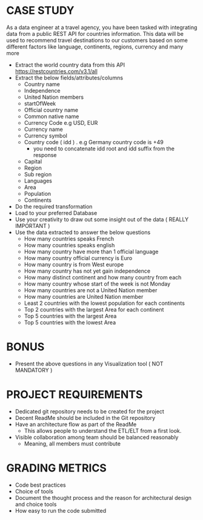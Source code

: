 # CASE STUDY

As a data engineer at a travel agency, you have been tasked with integrating data from a public REST API for countries information. This data will be used to recommend travel destinations to our customers based on some different factors like language, continents, regions, currency and many more

- Extract the world country data from this API https://restcountries.com/v3.1/all
- Extract the below fields/attributes/columns
  - Country name
  - Independence
  - United Nation members
  - startOfWeek
  - Official country name
  - Common native name
  - Currency Code e.g USD, EUR
  - Currency name
  - Currency symbol
  - Country code ( idd ) . e.g Germany country code is +49
    - you need to concatenate idd root and idd suffix from the response
  - Capital
  - Region
  - Sub region
  - Languages
  - Area
  - Population
  - Continents
- Do the required transformation
- Load to your preferred Database
- Use your creativity to draw out some insight out of the data ( REALLY IMPORTANT )
- Use the data extracted to answer the below questions
  - How many countries speaks French
  - How many countries speaks english
  - How many country have more than 1 official language 
  - How many country official currency is Euro
  - How many country is from West europe
  - How many country has not yet gain independence
  - How many distinct continent and how many country from each
  - How many country whose start of the week is not Monday
  - How many countries are not a United Nation member
  - How many countries are United Nation member
  - Least 2 countries with the lowest population for each continents
  - Top 2 countries with the largest Area for each continent
  - Top 5 countries with the largest Area
  - Top 5 countries with the lowest Area

# BONUS
- Present the above questions in any Visualization tool ( NOT MANDATORY )

# PROJECT REQUIREMENTS
- Dedicated git repository needs to be created for the project
- Decent ReadMe should be included in the Git repository
- Have an architecture flow as part of the ReadMe 
  - This allows people to understand the ETL/ELT from a first look.
- Visible collaboration among team should be balanced reasonably 
  - Meaning, all members must contribute
 
# GRADING METRICS
- Code best practices
- Choice of tools
- Document the thought process and the reason for architectural design and choice tools
- How easy to run the code submitted




